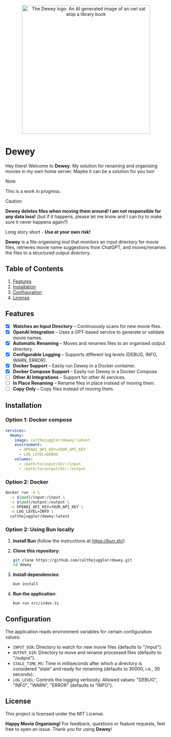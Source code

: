 <div align="center"><img alt="The Dewey logo. An AI generated image of an owl sat atop a library book" src="https://github.com/user-attachments/assets/f92ba668-4485-4c2c-a12f-4f5911846db3" width="400px" /></div>

# Dewey

Hey there! Welcome to **Dewey**. My solution for renaming and organising movies
in my own home server. Maybe it can be a solution for you too!

> [!NOTE]
> This is a work in progress.

> [!CAUTION]
> **Dewey deletes files when moving them around! I am not responsible for any
> data loss!** (but if it happens, please let me know and I can try to make
> sure it never happens again?)
>
> Long story short - **Use at your own risk!**

**Dewey** is a file-organising tool that monitors an input directory for movie
files, retrieves movie name suggestions from ChatGPT, and
moves/renames the files to a structured output directory.

## Table of Contents

1. [Features](#features)  
2. [Installation](#installation)  
3. [Configuration](#configuration)  
4. [License](#license)  

## Features

- [x] **Watches an Input Directory** – Continuously scans for new movie files.  
- [x] **OpenAI Integration** – Uses a GPT-based service to generate or validate
    movie names.  
- [x]  **Automatic Renaming** – Moves and renames files to an organised output
    directory.  
- [x]  **Configurable Logging** – Supports different log levels (DEBUG, INFO, WARN,
    ERROR).  
- [x] **Docker Support** – Easily run Dewey in a Docker container.
- [x] **Docker Compose Support** – Easily run Dewey in a Docker Compose
- [ ] **Other AI Integrations** – Support for other AI services.
- [ ] **In Place Renaming** – Rename files in place instead of moving them.
- [ ] **Copy Only** – Copy files instead of moving them.

## Installation

### Option 1: Docker compose

```yaml
services:
  dewey:
    image: calthejuggler/dewey:latest
    environment:
      - OPENAI_API_KEY=YOUR_API_KEY
      - LOG_LEVEL=DEBUG
    volumes:
      - /path/to/input/dir:/input
      - /path/to/output/dir:/output
```

### Option 2: Docker

```bash
docker run -d \
  -v $(pwd)/input:/input \
  -v $(pwd)/output:/output \
  -e OPENAI_API_KEY=YOUR_API_KEY \
  -e LOG_LEVEL=INFO \
  calthejuggler/dewey:latest
```

### Option 2: Using Bun locally

1. **Install Bun** (follow the instructions at <https://bun.sh/>)
2. **Clone this repository**:

    ```bash
    git clone https://github.com/calthejuggler/dewey.git
    cd dewey
    ```

3. **Install dependencies**:

    ```bash
    bun install
    ```

4. **Run the application**:

    ```bash
    bun run src/index.ts
    ```

## Configuration

The application reads environment variables for certain configuration values:

- `INPUT_DIR`: Directory to watch for new movie files (defaults to "/input").
- `OUTPUT_DIR`: Directory to move and rename processed files (defaults to "/output").
- `STALE_TIME_MS`: Time in milliseconds after which a directory is considered
    “stale” and ready for renaming (defaults to 30000, i.e., 30 seconds).
- `LOG_LEVEL`: Controls the logging verbosity. Allowed values: "DEBUG", "INFO",
    "WARN", "ERROR" (defaults to "INFO").

## License

This project is licensed under the MIT License.

**Happy Movie Organising!**
For feedback, questions or feature requests, feel free to open an issue. Thank
you for using **Dewey**!
